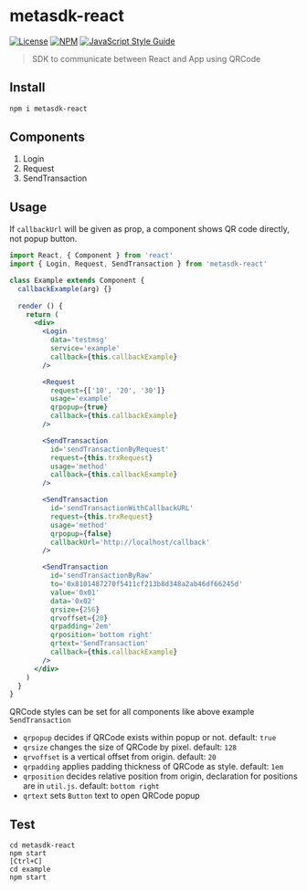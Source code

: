 # metasdk-react

[![License](http://img.shields.io/badge/license-MIT-blue.svg)](https://raw.githubusercontent.com/hexoul/metasdk-react/master/LICENSE)
[![NPM](https://img.shields.io/npm/v/metasdk-react.svg)](https://www.npmjs.com/package/metasdk-react)
[![JavaScript Style Guide](https://img.shields.io/badge/code_style-standard-brightgreen.svg)](https://standardjs.com)

> SDK to communicate between React and App using QRCode

## Install

```bash
npm i metasdk-react
```

## Components

1. Login
2. Request
2. SendTransaction

## Usage

If `callbackUrl` will be given as prop, a component shows QR code directly, not popup button.

```jsx
import React, { Component } from 'react'
import { Login, Request, SendTransaction } from 'metasdk-react'

class Example extends Component {
  callbackExample(arg) {}
  
  render () {
    return (
      <div>
        <Login
          data='testmsg'
          service='example'
          callback={this.callbackExample}
        />

        <Request
          request={['10', '20', '30']}
          usage='example'
          qrpopup={true}
          callback={this.callbackExample}
        />

        <SendTransaction
          id='sendTransactionByRequest'
          request={this.trxRequest}
          usage='method'
          callback={this.callbackExample}
        />

        <SendTransaction
          id='sendTransactionWithCallbackURL'
          request={this.trxRequest}
          usage='method'
          qrpopup={false}
          callbackUrl='http://localhost/callback'
        />

        <SendTransaction
          id='sendTransactionByRaw'
          to='0x8101487270f5411cf213b8d348a2ab46df66245d'
          value='0x01'
          data='0x02'
          qrsize={256}
          qrvoffset={20}
          qrpadding='2em'
          qrposition='bottom right'
          qrtext='SendTransaction'
          callback={this.callbackExample}
        />
      </div>
    )
  }
}
```

QRCode styles can be set for all components like above example `SendTransaction`
- `qrpopup` decides if QRCode exists within popup or not. default: `true`
- `qrsize` changes the size of QRCode by pixel. default: `128`
- `qrvoffset` is a vertical offset from origin. default: `20`
- `qrpadding` applies padding thickness of QRCode as style. default: `1em`
- `qrposition` decides relative position from origin, declaration for positions are in `util.js`. default: `bottom right`
- `qrtext` sets `Button` text to open QRCode popup

## Test

```
cd metasdk-react
npm start
[Ctrl+C]
cd example
npm start
```
